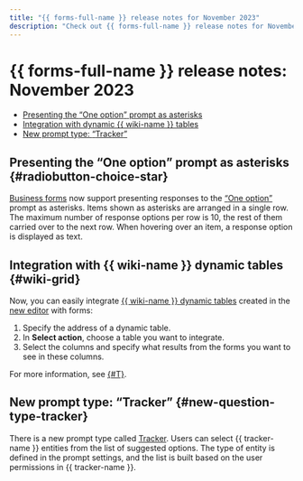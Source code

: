```yaml
---
title: "{{ forms-full-name }} release notes for November 2023"
description: "Check out {{ forms-full-name }} release notes for November 2023."
---
```


# {{ forms-full-name }} release notes: November 2023

* [Presenting the <q>One option</q> prompt as asterisks](#radiobutton-choice-star)
* [Integration with dynamic {{ wiki-name }} tables](#wiki-grid)
* [New prompt type: <q>Tracker</q>](#new-question-type-tracker)

## Presenting the <q>One option</q> prompt as asterisks {#radiobutton-choice-star}

[Business forms](../forms-for-org.md) now support presenting responses to the [<q>One option</q>](../blocks-ref/radiobutton.md) prompt as asterisks. Items shown as asterisks are arranged in a single row. The maximum number of response options per row is 10, the rest of them carried over to the next row. When hovering over an item, a response option is displayed as text.

## Integration with {{ wiki-name }} dynamic tables {#wiki-grid}

Now, you can easily integrate [{{ wiki-name }} dynamic tables](../../wiki/create-grid.md) created in the [new editor](../../wiki/pages-types.md#new-editor) with forms:

1. Specify the address of a dynamic table.
1. In **Select action**, choose a table you want to integrate.
1. Select the columns and specify what results from the forms you want to see in these columns.

For more information, see [{#T}](../send-wiki.md#grid).

## New prompt type: <q>Tracker</q> {#new-question-type-tracker}

There is a new prompt type called [Tracker](../blocks-ref/tracker.md). Users can select {{ tracker-name }} entities from the list of suggested options. The type of entity is defined in the prompt settings, and the list is built based on the user permissions in {{ tracker-name }}.